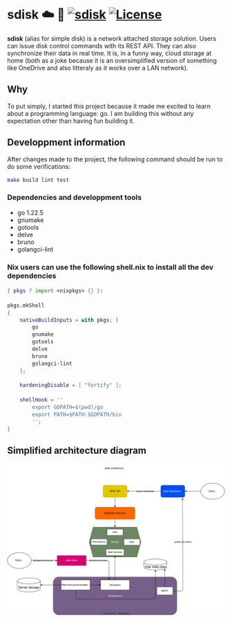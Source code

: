 # sdisk ☁️ 🏡 [![sdisk](https://github.com/Joey-Boivin/sdisk/actions/workflows/sidsk.yml/badge.svg)](https://github.com/Joey-Boivin/sdisk/actions/workflows/sidsk.yml) [![License](https://img.shields.io/badge/License-Apache_2.0-blue.svg)](https://opensource.org/licenses/Apache-2.0)

**sdisk** (alias for simple disk) is a network attached storage solution. Users can issue disk control commands with its REST API. They can also synchronize their data in real time. It is, in a funny way, cloud storage at home (both as a joke because it is an oversimplified version of something like OneDrive and also litteraly as it works over a LAN network).

## Why

To put simply, I started this project because it made me excited to learn about a programming language: go. I am building this without any expectation other than having fun building it.

## Developpment information

After changes made to the project, the following command should be run to do some verifications:

```bash
make build lint test
```

### Dependencies and developpment tools
- go 1.22.5
- gnumake
- gotools
- delve
- bruno
- golangci-lint



### Nix users can use the following shell.nix to install all the dev dependencies

```nix
{ pkgs ? import <nixpkgs> {} }:

pkgs.mkShell
{
    nativeBuildInputs = with pkgs; [
        go 
        gnumake 
        gotools
        delve
        bruno
        golangci-lint
    ];

    hardeningDisable = [ "fortify" ];

    shellHook = ''
        export GOPATH=$(pwd)/go
        export PATH=$PATH:$GOPATH/bin
        '';
}
```

## Simplified architecture diagram

![svg not found](docs/design.svg)
